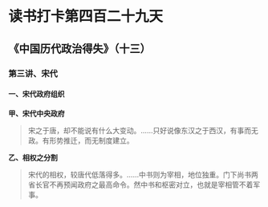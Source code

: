 读书打卡第四百二十九天
===

《中国历代政治得失》（十三）
---
### 第三讲、宋代

#### 一、宋代政府组织

**甲、宋代中央政府**

> 宋之于唐，却不能说有什么大变动。……只好说像东汉之于西汉，有事而无政。有形势推迁，而无制度建立。

**乙、相权之分割**

> 宋代的相权，较唐代低落得多。……中书则为宰相，地位独重。门下尚书两省长官不再预闻政府之最高命令。然中书和枢密对立，也就是宰相管不着军事。

> 